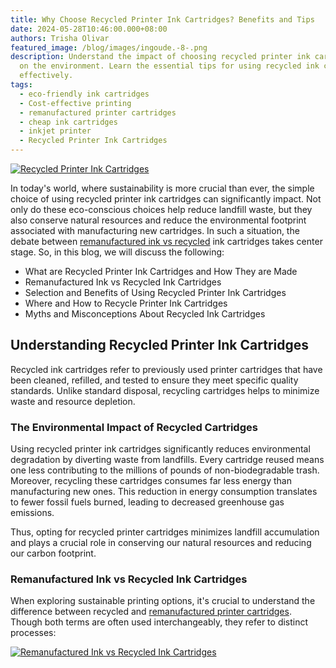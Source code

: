 ```yaml
---
title: Why Choose Recycled Printer Ink Cartridges? Benefits and Tips
date: 2024-05-28T10:46:00.000+08:00
authors: Trisha Olivar
featured_image: /blog/images/ingoude.-8-.png
description: Understand the impact of choosing recycled printer ink cartridges
  on the environment. Learn the essential tips for using recycled ink cartridges
  effectively.
tags:
  - eco-friendly ink cartridges
  - Cost-effective printing
  - remanufactured printer cartridges
  - cheap ink cartridges
  - inkjet printer
  - Recycled Printer Ink Cartridges
---
```



[![Recycled Printer Ink Cartridges](/blog/images/ingoude.-8-.png "Why Choose Recycled Printer Ink Cartridges?")](/blog/images/ingoude.-8-.png)

In today's world, where sustainability is more crucial than ever, the simple choice of using recycled printer ink cartridges can significantly impact. Not only do these eco-conscious choices help reduce landfill waste, but they also conserve natural resources and reduce the environmental footprint associated with manufacturing new cartridges. In such a situation, the debate between [remanufactured ink vs recycled](https://www.compandsave.com/blog/posts/remanufactured-ink-vs-hp-recycled-ink-which-is-eco-friendly.html) ink cartridges takes center stage. So, in this blog, we will discuss the following:

* What are Recycled Printer Ink Cartridges and How They are Made
* Remanufactured Ink vs Recycled Ink Cartridges
* Selection and Benefits of Using Recycled Printer Ink Cartridges
* Where and How to Recycle Printer Ink Cartridges
* Myths and Misconceptions About Recycled Ink Cartridges

## Understanding Recycled Printer Ink Cartridges

Recycled ink cartridges refer to previously used printer cartridges that have been cleaned, refilled, and tested to ensure they meet specific quality standards. Unlike standard disposal, recycling cartridges helps to minimize waste and resource depletion.

### The Environmental Impact of Recycled Cartridges

Using recycled printer ink cartridges significantly reduces environmental degradation by diverting waste from landfills. Every cartridge reused means one less contributing to the millions of pounds of non-biodegradable trash. Moreover, recycling these cartridges consumes far less energy than manufacturing new ones. This reduction in energy consumption translates to fewer fossil fuels burned, leading to decreased greenhouse gas emissions.

Thus, opting for recycled printer cartridges minimizes landfill accumulation and plays a crucial role in conserving our natural resources and reducing our carbon footprint.

### Remanufactured Ink vs Recycled Ink Cartridges 

When exploring sustainable printing options, it's crucial to understand the difference between recycled and [remanufactured printer cartridges](https://www.compandsave.com/blog/posts/remanufactured-printer-cartridges-how-are-they-made.html). Though both terms are often used interchangeably, they refer to distinct processes:

[![Remanufactured Ink vs Recycled Ink Cartridges](/blog/images/screenshot-2024-05-28-at-10.55.13 pm.png "Remanufactured Ink vs Recycled Ink Cartridges")](/blog/images/screenshot-2024-05-28-at-10.55.13 pm.png)
